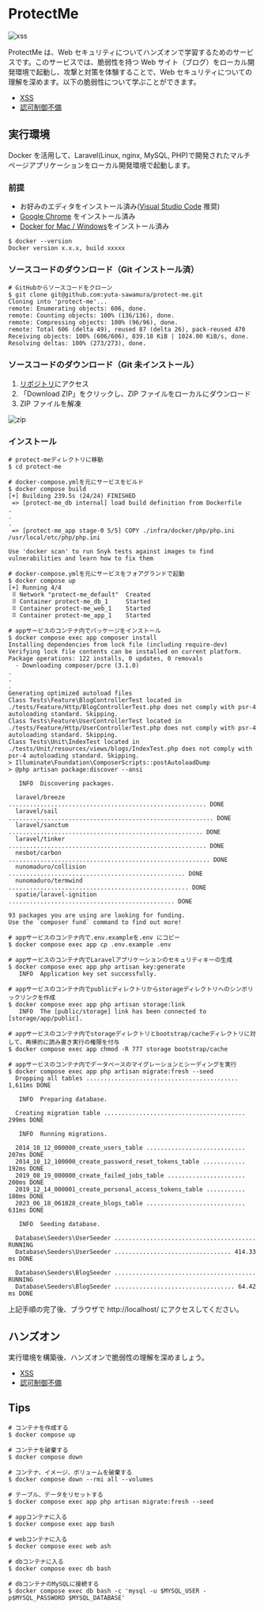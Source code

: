 # ProtectMe

![xss](./docs/img/blog.png)

ProtectMe は、Web セキュリティについてハンズオンで学習するためのサービスです。このサービスでは、脆弱性を持つ Web サイト（ブログ）をローカル開発環境で起動し、攻撃と対策を体験することで、Web セキュリティについての理解を深めます。以下の脆弱性について学ぶことができます。

-   [XSS](./docs/ja/XSS.md)
-   [認可制御不備](./docs/ja/INSUFFICIENT_AUTHORIZATION_CHECK.md)

## 実行環境

Docker を活用して、Laravel(Linux, nginx, MySQL, PHP)で開発されたマルチページアプリケーションをローカル開発環境で起動します。

### 前提

-   お好みのエディタをインストール済み([Visual Studio Code](https://code.visualstudio.com/) 推奨)
-   [Google Chrome](https://www.google.com/intl/ja_jp/chrome/) をインストール済み
-   [Docker for Mac / Windows](https://www.docker.com/products/docker-desktop/)をインストール済み

```console
$ docker --version
Docker version x.x.x, build xxxxx
```

### ソースコードのダウンロード（Git インストール済）

```console
# GitHubからソースコードをクローン
$ git clone git@github.com:yuta-sawamura/protect-me.git
Cloning into 'protect-me'...
remote: Enumerating objects: 606, done.
remote: Counting objects: 100% (136/136), done.
remote: Compressing objects: 100% (96/96), done.
remote: Total 606 (delta 49), reused 87 (delta 26), pack-reused 470
Receiving objects: 100% (606/606), 839.18 KiB | 1024.00 KiB/s, done.
Resolving deltas: 100% (273/273), done.
```

### ソースコードのダウンロード（Git 未インストール）

1. [リポジトリ](https://github.com/yuta-sawamura/protect-me)にアクセス
2. 「Download ZIP」をクリックし、ZIP ファイルをローカルにダウンロード
3. ZIP ファイルを解凍

![zip](./docs/img/zip.png)

### インストール

```console
# protect-meディレクトリに移動
$ cd protect-me

# docker-compose.ymlを元にサービスをビルド
$ docker compose build
[+] Building 239.5s (24/24) FINISHED
 => [protect-me_db internal] load build definition from Dockerfile
.
.
.
 => [protect-me_app stage-0 5/5] COPY ./infra/docker/php/php.ini /usr/local/etc/php/php.ini

Use 'docker scan' to run Snyk tests against images to find vulnerabilities and learn how to fix them

# docker-compose.ymlを元にサービスをフォアグランドで起動
$ docker compose up
[+] Running 4/4
 ⠿ Network "protect-me_default"  Created
 ⠿ Container protect-me_db_1     Started
 ⠿ Container protect-me_web_1    Started
 ⠿ Container protect-me_app_1    Started

# appサービスのコンテナ内でパッケージをインストール
$ docker compose exec app composer install
Installing dependencies from lock file (including require-dev)
Verifying lock file contents can be installed on current platform.
Package operations: 122 installs, 0 updates, 0 removals
  - Downloading composer/pcre (3.1.0)
.
.
.
Generating optimized autoload files
Class Tests\Feature\BlogControllerTest located in ./tests/Feature/Http/BlogControllerTest.php does not comply with psr-4 autoloading standard. Skipping.
Class Tests\Feature\UserControllerTest located in ./tests/Feature/Http/UserControllerTest.php does not comply with psr-4 autoloading standard. Skipping.
Class Tests\Unit\IndexTest located in ./tests/Unit/resources/views/blogs/IndexTest.php does not comply with psr-4 autoloading standard. Skipping.
> Illuminate\Foundation\ComposerScripts::postAutoloadDump
> @php artisan package:discover --ansi

   INFO  Discovering packages.

  laravel/breeze ........................................................ DONE
  laravel/sail .......................................................... DONE
  laravel/sanctum ....................................................... DONE
  laravel/tinker ........................................................ DONE
  nesbot/carbon ......................................................... DONE
  nunomaduro/collision .................................................. DONE
  nunomaduro/termwind ................................................... DONE
  spatie/laravel-ignition ............................................... DONE

93 packages you are using are looking for funding.
Use the `composer fund` command to find out more!

# appサービスのコンテナ内で.env.exampleを.env にコピー
$ docker compose exec app cp .env.example .env

# appサービスのコンテナ内でLaravelアプリケーションのセキュリティキーの生成
$ docker compose exec app php artisan key:generate
   INFO  Application key set successfully.

# appサービスのコンテナ内でpublicディレクトリからstorageディレクトリへのシンボリックリンクを作成
$ docker compose exec app php artisan storage:link
   INFO  The [public/storage] link has been connected to [storage/app/public].

# appサービスのコンテナ内でstorageディレクトリとbootstrap/cacheディレクトリに対して、再帰的に読み書き実行の権限を付与
$ docker compose exec app chmod -R 777 storage bootstrap/cache

# appサービスのコンテナ内でデータベースのマイグレーションとシーディングを実行
$ docker compose exec app php artisan migrate:fresh --seed
  Dropping all tables ........................................... 1,611ms DONE

   INFO  Preparing database.

  Creating migration table ........................................ 299ms DONE

   INFO  Running migrations.

  2014_10_12_000000_create_users_table ............................ 207ms DONE
  2014_10_12_100000_create_password_reset_tokens_table ............ 192ms DONE
  2019_08_19_000000_create_failed_jobs_table ...................... 200ms DONE
  2019_12_14_000001_create_personal_access_tokens_table ........... 180ms DONE
  2023_06_18_061828_create_blogs_table ............................ 631ms DONE

   INFO  Seeding database.

  Database\Seeders\UserSeeder ........................................ RUNNING
  Database\Seeders\UserSeeder ................................. 414.33 ms DONE

  Database\Seeders\BlogSeeder ........................................ RUNNING
  Database\Seeders\BlogSeeder .................................. 64.42 ms DONE
```

上記手順の完了後、ブラウザで http://localhost/ にアクセスしてください。

## ハンズオン

実行環境を構築後、ハンズオンで脆弱性の理解を深めましょう。

-   [XSS](./docs/ja/XSS.md)
-   [認可制御不備](./docs/ja/INSUFFICIENT_AUTHORIZATION_CHECK.md)

## Tips

```console
# コンテナを作成する
$ docker compose up

# コンテナを破棄する
$ docker compose down

# コンテナ、イメージ、ボリュームを破棄する
$ docker compose down --rmi all --volumes

# テーブル、データをリセットする
$ docker compose exec app php artisan migrate:fresh --seed

# appコンテナに入る
$ docker compose exec app bash

# webコンテナに入る
$ docker compose exec web ash

# dbコンテナに入る
$ docker compose exec db bash

# dbコンテナのMySQLに接続する
$ docker compose exec db bash -c 'mysql -u $MYSQL_USER -p$MYSQL_PASSWORD $MYSQL_DATABASE'
```
